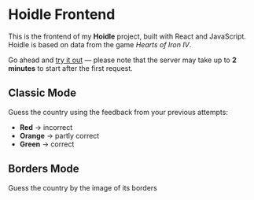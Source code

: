 # Hoidle Frontend

This is the frontend of my **Hoidle** project, built with React and JavaScript.  
Hoidle is based on data from the game *Hearts of Iron IV*.


Go ahead and [try it out](https://hoidle.netlify.app) — please note that the server may take up to **2 minutes** to start after the first request.
## Classic Mode
Guess the country using the feedback from your previous attempts:

- **Red** → incorrect  
- **Orange** → partly correct  
- **Green** → correct  

## Borders Mode
Guess the country by the image of its borders

